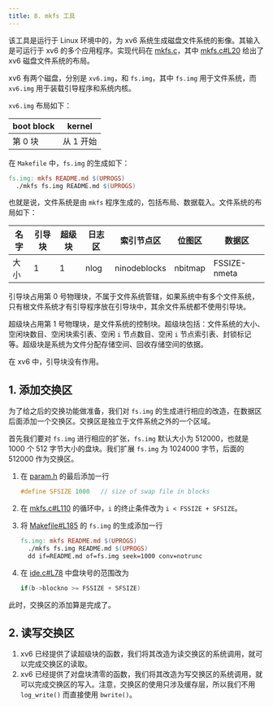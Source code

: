 ```yaml
---
title: 8. mkfs 工具
---
```


该工具是运行于 Linux 环境中的，为 xv6 系统生成磁盘文件系统的影像。其输入是可运行于 xv6 的多个应用程序。实现代码在 [mkfs.c](https://github.com/professordeng/xv6-expansion/blob/master/mkfs.c)，其中 [mkfs.c#L20](https://github.com/professordeng/xv6-expansion/blob/master/mkfs.c#L20) 给出了 xv6 磁盘文件系统的布局。

xv6 有两个磁盘，分别是 `xv6.img`，和 `fs.img`，其中 `fs.img` 用于文件系统，而 `xv6.img` 用于装载引导程序和系统内核。

`xv6.img` 布局如下：

| boot block | kernel    |
| ---------- | --------- |
| 第 0 块    | 从 1 开始 |

在 `Makefile` 中，`fs.img` 的生成如下：

```makefile
fs.img: mkfs README.md $(UPROGS)
  ./mkfs fs.img README.md $(UPROGS)
```

也就是说，文件系统是由 `mkfs` 程序生成的，包括布局、数据载入。文件系统的布局如下：

| 名字 | 引导块 | 超级块 | 日志区 | 索引节点区   | 位图区  | 数据区       |
| ---- | ------ | ------ | ------ | ------------ | ------- | ------------ |
| 大小 | 1      | 1      | nlog   | ninodeblocks | nbitmap | FSSIZE-nmeta |

引导块占用第 0 号物理块，不属于文件系统管辖，如果系统中有多个文件系统，只有根文件系统才有引导程序放在引导块中，其余文件系统都不使用引导块。

超级块占用第 1 号物理块，是文件系统的控制块。超级块包括：文件系统的大小、空闲块数目、空闲块索引表、空闲 `i` 节点数目、空闲 `i` 节点索引表、封锁标记等。超级块是系统为文件分配存储空间、回收存储空间的依据。

在 xv6 中，引导块没有作用。

## 1. 添加交换区

为了给之后的交换功能做准备，我们对 `fs.img` 的生成进行相应的改造，在数据区后面添加一个交换区。交换区是独立于文件系统之外的一个区域。

首先我们要对 `fs.img` 进行相应的扩张，`fs.img` 默认大小为 512000，也就是 1000 个 512 字节大小的盘块。我们扩展 `fs.img` 为 1024000 字节，后面的 512000 作为交换区。

1. 在 [param.h](https://github.com/professordeng/xv6-expansion/blob/dev/param.h) 的最后添加一行

   ```c
   #define SFSIZE 1000   // size of swap file in blocks
   ```

2. 在 [mkfs.c#L110](https://github.com/professordeng/xv6-expansion/blob/dev/mkfs.c#L110) 的循环中，`i` 的终止条件改为 `i < FSSIZE + SFSIZE`。

3. 将 [Makefile#L185](https://github.com/professordeng/xv6-expansion/blob/dev/Makefile#L185) 的 `fs.img` 的生成添加一行

   ```makefile
   fs.img: mkfs README.md $(UPROGS)
     ./mkfs fs.img README.md $(UPROGS)
     dd if=README.md of=fs.img seek=1000 conv=notrunc
   ```

4. 在 [ide.c#L78](https://github.com/professordeng/xv6-expansion/blob/dev/ide.c#L78) 中盘块号的范围改为

   ```c
   if(b->blockno >= FSSIZE + SFSIZE)
   ```

此时，交换区的添加算是完成了。

## 2. 读写交换区

1. xv6 已经提供了读超级块的函数，我们将其改造为读交换区的系统调用，就可以完成交换区的读取。
2. xv6 已经提供了对盘块清零的函数，我们将其改造为写交换区的系统调用，就可以完成交换区的写入。注意，交换区的使用只涉及缓存层，所以我们不用 `log_write()` 而直接使用 `bwrite()`。

